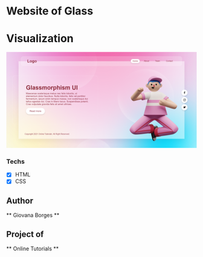 # Website of Glass

# Visualization 
<img src="img.png" alt="result">

### Techs
* [x] HTML 
* [x] CSS

## Author
** Giovana Borges **

## Project of 
** Online Tutorials **